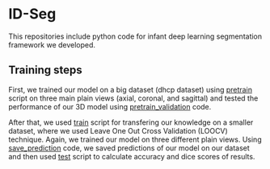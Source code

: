 # ID-Seg
This repositories include python code for infant deep learning segmentation framework we developed. 

## Training steps
First, we trained our model on a big dataset (dhcp dataset) using [pretrain](pretrain.py) script on three main plain views (axial, coronal, and sagittal) and tested the performance of our 3D model using [pretrain_validation](pretrain_validation.py) code.

After that, we used [train](train.py) script for transfering our knowledge on a smaller dataset, where we used Leave One Out Cross Validation (LOOCV) technique. Again, we trained our model on three different plain views. Using [save_prediction](save_prediction.py) code, we saved predictions of our model on our dataset and then used [test](test.py) script to calculate accuracy and dice scores of results.
